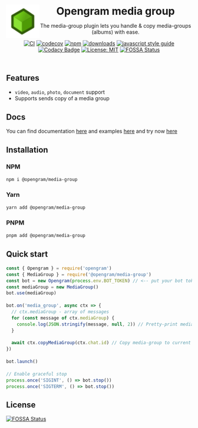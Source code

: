 <header>
<img src="https://raw.githubusercontent.com/OpengramJS/opengram/master/docs/media/Logo.svg" alt="logo" height="90" align="left">
<h1 style="display: inline">Opengram media group</h1>

The media-group plugin lets you handle & copy media-groups (albums) with ease.

[![CI][ci-image]][ci-url] [![codecov][codecov-image]][codecov-url] [![npm][npm-image]][npm-url] [![downloads][downloads-image]][downloads-url] [![javascript style guide][standard-image]][standard-url] [![Codacy Badge][codacy-image]][codacy-url] [![License: MIT][license-image]][license-url] [![FOSSA Status][fossa-image]][fossa-url]

</header>

## Features
*   `video`, `audio`, `photo`, `document` support
*   Supports sends copy of a media group

## Docs

You can find documentation [here](media-group.opengram.dev) and examples [here](https://github.com/OpengramJS/media-group/tree/master/examples) and try now [here](https://replit.com/team/Opengram)

## Installation

### NPM
```bash
npm i @opengram/media-group
```

### Yarn
```bash
yarn add @opengram/media-group
```

### PNPM
```bash
pnpm add @opengram/media-group
```

## Quick start

```js
const { Opengram } = require('opengram')
const { MediaGroup } = require('@opengram/media-group')
const bot = new Opengram(process.env.BOT_TOKEN) // <-- put your bot token here (https://t.me/BotFather)
const mediaGroup = new MediaGroup()
bot.use(mediaGroup)

bot.on('media_group', async ctx => {
  // ctx.mediaGroup - array of messages
  for (const message of ctx.mediaGroup) {
    console.log(JSON.stringify(message, null, 2)) // Pretty-print media group messages to console
  }

  await ctx.copyMediaGroup(ctx.chat.id) // Copy media-group to current chat
})

bot.launch()

// Enable graceful stop
process.once('SIGINT', () => bot.stop())
process.once('SIGTERM', () => bot.stop())

```

## License
[![FOSSA Status](https://app.fossa.com/api/projects/git%2Bgithub.com%2FOpengramJS%2Fmedia-group.svg?type=large)](https://app.fossa.com/projects/git%2Bgithub.com%2FOpengramJS%2Fmedia-group?ref=badge_large)

[codecov-image]: https://codecov.io/gh/OpengramJS/media-group/branch/master/graph/badge.svg?token=
[codecov-url]: https://codecov.io/gh/OpengramJS/media-group
[license-image]: https://img.shields.io/badge/License-MIT-yellow.svg
[license-url]: https://opensource.org/licenses/MIT
[codacy-image]: https://app.codacy.com/project/badge/Grade/3afaecc924bb4df985be63cf65fdf97d
[codacy-url]: https://app.codacy.com/gh/OpengramJS/media-group/dashboard?utm_source=gh&utm_medium=referral&utm_content=&utm_campaign=Badge_grade
[ci-image]: https://github.com/OpengramJS/media-group/actions/workflows/ci.yml/badge.svg?branch=master
[ci-url]: https://github.com/OpengramJS/media-group/actions/workflows/ci.yml
[npm-image]: https://img.shields.io/npm/v/@opengram/media-group.svg
[npm-url]: https://npmjs.com/package/@opengram/media-group
[downloads-image]: https://img.shields.io/npm/dm/@opengram/media-group.svg
[downloads-url]: https://npmjs.com/package/@opengram/media-group
[standard-image]: https://img.shields.io/badge/code_style-standard-brightgreen.svg
[standard-url]: https://standardjs.com
[fossa-image]: https://app.fossa.com/api/projects/git%2Bgithub.com%2FOpengramJS%2Fmedia-group.svg?type=shield
[fossa-url]: https://app.fossa.com/projects/git%2Bgithub.com%2FOpengramJS%2Fmedia-group?ref=badge_shield
